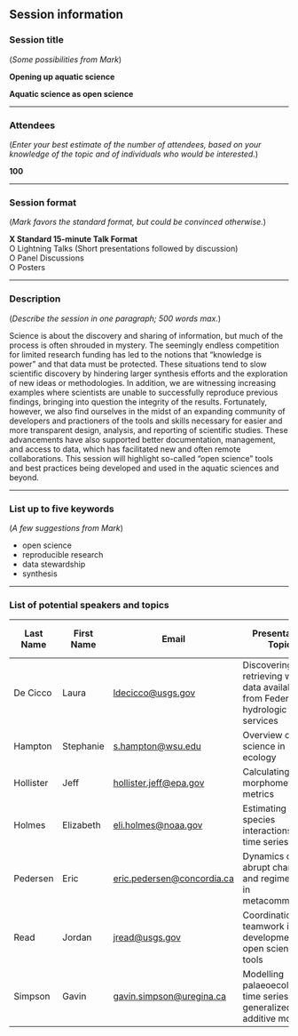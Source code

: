 
## Session information

### Session title

(*Some possibilities from Mark*)

**Opening up aquatic science**

**Aquatic science as open science**

-----

### Attendees

(*Enter your best estimate of the number of attendees, based on your
knowledge of the topic and of individuals who would be interested.*)

**100**

-----

### Session format

(*Mark favors the standard format, but could be convinced otherwise.*)

**X Standard 15-minute Talk Format**  
O Lightning Talks (Short presentations followed by discussion)  
O Panel Discussions  
O Posters

-----

### Description

(*Describe the session in one paragraph; 500 words max.*)

Science is about the discovery and sharing of information, but much of
the process is often shrouded in mystery. The seemingly endless
competition for limited research funding has led to the notions that
“knowledge is power” and that data must be protected. These situations
tend to slow scientific discovery by hindering larger synthesis efforts
and the exploration of new ideas or methodologies. In addition, we are
witnessing increasing examples where scientists are unable to
successfully reproduce previous findings, bringing into question the
integrity of the results. Fortunately, however, we also find ourselves
in the midst of an expanding community of developers and practioners of
the tools and skills necessary for easier and more transparent design,
analysis, and reporting of scientific studies. These advancements have
also supported better documentation, management, and access to data,
which has facilitated new and often remote collaborations. This session
will highlight so-called “open science” tools and best practices being
developed and used in the aquatic sciences and beyond.

-----

### List up to five keywords

(*A few suggestions from Mark*)

  - open science
  - reproducible research
  - data
stewardship
  - synthesis

-----

### List of potential speakers and topics

| Last Name | First Name | Email                        | Presentation Topic                                                                   | Tentative Title     | Speaker invited? | Speaker tentatively confirmed? |
| --------- | ---------- | ---------------------------- | ------------------------------------------------------------------------------------ | ------------------- | :--------------: | :----------------------------: |
| De Cicco  | Laura      | <ldecicco@usgs.gov>          | Discovering and retrieving water data available from Federal hydrologic web services | \[tentative title\] |        N         |               N                |
| Hampton   | Stephanie  | <s.hampton@wsu.edu>          | Overview of open science in ecology                                                  | \[tentative title\] |        N         |               N                |
| Hollister | Jeff       | <hollister.jeff@epa.gov>     | Calculating lake morphometry metrics                                                 | \[tentative title\] |        N         |               N                |
| Holmes    | Elizabeth  | <eli.holmes@noaa.gov>        | Estimating species interactions from time series data                                | \[tentative title\] |        N         |               N                |
| Pedersen  | Eric       | <eric.pedersen@concordia.ca> | Dynamics of abrupt change and regime shifts in metacommunities                       | \[tentative title\] |        N         |               N                |
| Read      | Jordan     | <jread@usgs.gov>             | Coordination and teamwork in the development of open science tools                   | \[tentative title\] |        N         |               N                |
| Simpson   | Gavin      | <gavin.simpson@uregina.ca>   | Modelling palaeoecological time series using generalized additive models             | \[tentative title\] |        N         |               N                |
